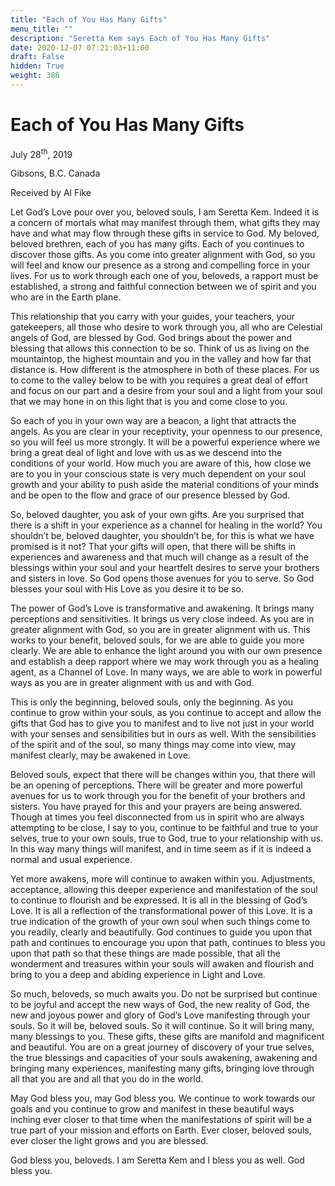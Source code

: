 ```yaml
---
title: "Each of You Has Many Gifts"
menu_title: ""
description: "Seretta Kem says Each of You Has Many Gifts"
date: 2020-12-07 07:21:03+11:00
draft: False
hidden: True
weight: 386
---
```

# Each of You Has Many Gifts

July 28<sup>th</sup>, 2019

Gibsons, B.C. Canada

Received by Al Fike

Let God’s Love pour over you, beloved souls, I am Seretta Kem. Indeed it is a concern of mortals what may manifest through them, what gifts they may have and what may flow through these gifts in service to God. My beloved, beloved brethren, each of you has many gifts. Each of you continues to discover those gifts. As you come into greater alignment with God, so you will feel and know our presence as a strong and compelling force in your lives. For us to work through each one of you, beloveds, a rapport must be established, a strong and faithful connection between we of spirit and you who are in the Earth plane. 

This relationship that you carry with your guides, your teachers, your gatekeepers, all those who desire to work through you, all who are Celestial angels of God, are blessed by God. God brings about the power and blessing that allows this connection to be so. Think of us as living on the mountaintop, the highest mountain and you in the valley and how far that distance is. How different is the atmosphere in both of these places. For us to come to the valley below to be with you requires a great deal of effort and focus on our part and a desire from your soul and a light from your soul that we may hone in on this light that is you and come close to you. 

So each of you in your own way are a beacon, a light that attracts the angels. As you are clear in your receptivity, your openness to our presence, so you will feel us more strongly. It will be a powerful experience where we bring a great deal of light and love with us as we descend into the conditions of your world. How much you are aware of this, how close we are to you in your conscious state is very much dependent on your soul growth and your ability to push aside the material conditions of your minds and be open to the flow and grace of our presence blessed by God. 

So, beloved daughter, you ask of your own gifts. Are you surprised that there is a shift in your experience as a channel for healing in the world? You shouldn’t be, beloved daughter, you shouldn’t be, for this is what we have promised is it not? That your gifts will open, that there will be shifts in experiences and awareness and that much will change as a result of the blessings within your soul and your heartfelt desires to serve your brothers and sisters in love. So God opens those avenues for you to serve. So God blesses your soul with His Love as you desire it to be so. 

The power of God’s Love is transformative and awakening. It brings many perceptions and sensitivities. It brings us very close indeed. As you are in greater alignment with God, so you are in greater alignment with us. This works to your benefit, beloved souls, for we are able to guide you more clearly. We are able to enhance the light around you with our own presence and establish a deep rapport where we may work through you as a healing agent, as a Channel of Love. In many ways, we are able to work in powerful ways as you are in greater alignment with us and with God. 

This is only the beginning, beloved souls, only the beginning. As you continue to grow within your souls, as you continue to accept and allow the gifts that God has to give you to manifest and to live not just in your world with your senses and sensibilities but in ours as well. With the sensibilities of the spirit and of the soul, so many things may come into view, may manifest clearly, may be awakened in Love. 

Beloved souls, expect that there will be changes within you, that there will be an opening of perceptions. There will be greater and more powerful avenues for us to work through you for the benefit of your brothers and sisters. You have prayed for this and your prayers are being answered. Though at times you feel disconnected from us in spirit who are always attempting to be close, I say to you, continue to be faithful and true to your selves, true to your own souls, true to God, true to your relationship with us. In this way many things will manifest, and in time seem as if it is indeed a normal and usual experience. 

Yet more awakens, more will continue to awaken within you. Adjustments, acceptance, allowing this deeper experience and manifestation of the soul to continue to flourish and be expressed. It is all in the blessing of God’s Love. It is all a reflection of the transformational power of this Love. It is a true indication of the growth of your own soul when such things come to you readily, clearly and beautifully. God continues to guide you upon that path and continues to encourage you upon that path, continues to bless you upon that path so that these things are made possible, that all the wonderment and treasures within your souls will awaken and flourish and bring to you a deep and abiding experience in Light and Love.

So much, beloveds, so much awaits you. Do not be surprised but continue to be joyful and accept the new ways of God, the new reality of God, the new and joyous power and glory of God’s Love manifesting through your souls. So it will be, beloved souls. So it will continue. So it will bring many, many blessings to you. These gifts, these gifts are manifold and magnificent and beautiful. You are on a great journey of discovery of your true selves, the true blessings and capacities of your souls awakening, awakening and bringing many experiences, manifesting many gifts, bringing love through all that you are and all that you do in the world.

May God bless you, may God bless you. We continue to work towards our goals and you continue to grow and manifest in these beautiful ways inching ever closer to that time when the manifestations of spirit will be a true part of your mission and efforts on Earth. Ever closer, beloved souls, ever closer the light grows and you are blessed.

God bless you, beloveds. I am Seretta Kem and I bless you as well. God bless you.
